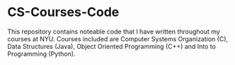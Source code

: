 # CS-Courses-Code

This repository contains noteable code that I have written throughout my courses at NYU. Courses included are Computer Systems Organization (C), Data Structures (Java), Object Oriented Programming (C++) and Into to Programming (Python).
